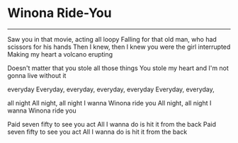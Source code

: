 # Winona Ride-You

---

Saw you in that movie, acting all loopy 
Falling for that old man, who had scissors for his hands 
Then I knew, then I knew you were the girl interrupted 
Making my heart a volcano erupting 

Doesn't matter that you stole all those things 
You stole my heart and I'm not gonna live without it 

everyday Everyday, everyday, everyday, 
everyday Everyday, everyday, 

all night All night, 
all night I wanna Winona ride you 
All night, all night I wanna Winona ride you 

Paid seven fifty to see you act 
All I wanna do is hit it from the back 
Paid seven fifty to see you act 
All I wanna do is hit it from the back 

